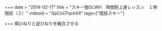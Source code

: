 +++
date = "2014-02-17"
title = "スキー塾DLWH　時間割上達レッスン　１時間目（２）"
videoid = "QpCsCFqckX4"
tags=["競技スキー"]

+++
順ひねりと逆ひねりを融合させる

